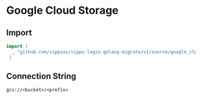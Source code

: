 # Google Cloud Storage


## Import

```go
import (
  _ "github.com/vippsas/vipps-login-golang-migrate/v1/source/google_cloud_storage"
 )
 ```

## Connection String

`gcs://<bucket>/<prefix>`
